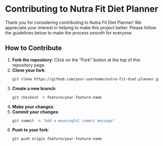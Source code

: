 # Contributing to Nutra Fit Diet Planner

Thank you for considering contributing to Nutra Fit Diet Planner! We appreciate your interest in helping to make this project better. Please follow the guidelines below to make the process smooth for everyone.

## How to Contribute

1. **Fork the repository**: Click on the "Fork" button at the top of this repository page.
2. **Clone your fork**:
   ```bash
   git clone https://github.com/your-username/nutra-fit-diet-planner.git
   ```
3. **Create a new branch**:
   ```bash
   git checkout -b feature/your-feature-name
   ```
4. **Make your changes**:
5. **Commit your changes**:
   ```bash
   git commit -m "Add a meaningful commit message"
   ```
6. **Push to your fork**:
   ```bash
   git push origin feature/your-feature-name
   ```
